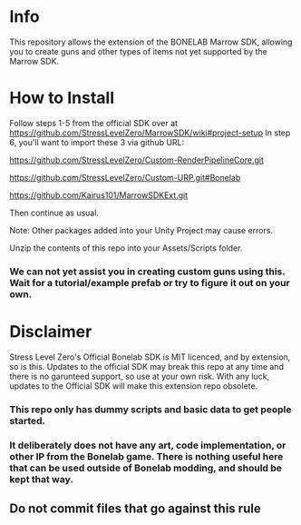# Info
This repository allows the extension of the BONELAB Marrow SDK, allowing you to create guns and other types of items not yet supported by the Marrow SDK.

# How to Install

Follow steps 1-5 from the official SDK over at https://github.com/StressLevelZero/MarrowSDK/wiki#project-setup
In step 6, you'll want to import these 3 via github URL:

https://github.com/StressLevelZero/Custom-RenderPipelineCore.git

https://github.com/StressLevelZero/Custom-URP.git#Bonelab

https://github.com/Kairus101/MarrowSDKExt.git

Then continue as usual.

Note: Other packages added into your Unity Project may cause errors.

Unzip the contents of this repo into your Assets/Scripts folder.

### We can not yet assist you in creating custom guns using this. Wait for a tutorial/example prefab or try to figure it out on your own.

# Disclaimer
Stress Level Zero's Official Bonelab SDK is MIT licenced, and by extension, so is this. Updates to the official SDK may break this repo at any time and there is no garunteed support, so use at your own risk. With any luck, updates to the Official SDK will make this extension repo obsolete.

### This repo only has dummy scripts and basic data to get people started.
### It deliberately does not have any art, code implementation, or other IP from the Bonelab game. There is nothing useful here that can be used outside of Bonelab modding, and should be kept that way.
## Do not commit files that go against this rule
